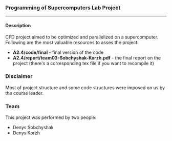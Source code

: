 ### Programming of Supercomputers Lab Project
---
#### Description
CFD project aimed to be optimized and parallelized on a supercomputer. Following are the most valuable resources to asses the project:
- **A2.4/code/final** - final version of the code
- **A2.4/report/team03-Sobchyshak-Korzh.pdf** - the final report on the project (there's  a corresponding tex file if you want to recompile it)

### Disclaimer
Most of project structure and some code structures were imposed on us by the course leader. 

### Team
This project was performed by two people:
- Denys Sobchyshak
- Denys Korzh
